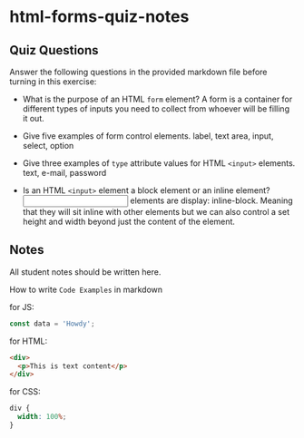 # html-forms-quiz-notes

## Quiz Questions

Answer the following questions in the provided markdown file before turning in this exercise:

- What is the purpose of an HTML `form` element?
  A form is a container for different types of inputs you need to collect from whoever will be filling it out.

- Give five examples of form control elements.
  label, text area, input, select, option

- Give three examples of `type` attribute values for HTML `<input>` elements.
  text, e-mail, password

- Is an HTML `<input>` element a block element or an inline element?
  <input> elements are display: inline-block. Meaning that they will sit inline with other elements but we can also control a set height and width beyond just the content of the element.

## Notes

All student notes should be written here.

How to write `Code Examples` in markdown

for JS:

```javascript
const data = 'Howdy';
```

for HTML:

```html
<div>
  <p>This is text content</p>
</div>
```

for CSS:

```css
div {
  width: 100%;
}
```
